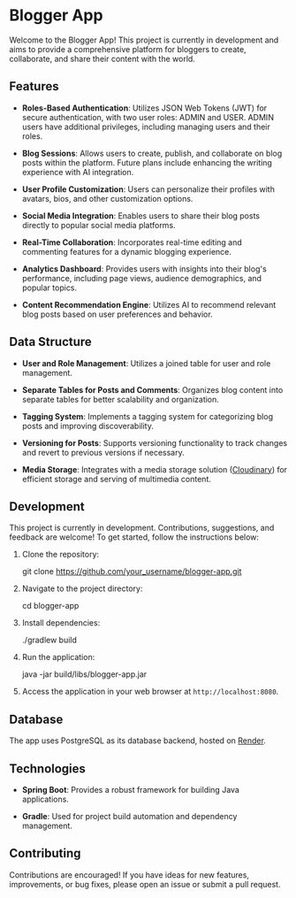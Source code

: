 # Blogger App

Welcome to the Blogger App! This project is currently in development and aims to provide a comprehensive platform for bloggers to create, collaborate, and share their content with the world.

## Features

- **Roles-Based Authentication**: Utilizes JSON Web Tokens (JWT) for secure authentication, with two user roles: ADMIN and USER. ADMIN users have additional privileges, including managing users and their roles.

- **Blog Sessions**: Allows users to create, publish, and collaborate on blog posts within the platform. Future plans include enhancing the writing experience with AI integration.

- **User Profile Customization**: Users can personalize their profiles with avatars, bios, and other customization options.

- **Social Media Integration**: Enables users to share their blog posts directly to popular social media platforms.

- **Real-Time Collaboration**: Incorporates real-time editing and commenting features for a dynamic blogging experience.

- **Analytics Dashboard**: Provides users with insights into their blog's performance, including page views, audience demographics, and popular topics.

- **Content Recommendation Engine**: Utilizes AI to recommend relevant blog posts based on user preferences and behavior.

## Data Structure

- **User and Role Management**: Utilizes a joined table for user and role management.

- **Separate Tables for Posts and Comments**: Organizes blog content into separate tables for better scalability and organization.

- **Tagging System**: Implements a tagging system for categorizing blog posts and improving discoverability.

- **Versioning for Posts**: Supports versioning functionality to track changes and revert to previous versions if necessary.

- **Media Storage**: Integrates with a media storage solution ([Cloudinary](https://cloudinary.com/)) for efficient storage and serving of multimedia content.

## Development

This project is currently in development. Contributions, suggestions, and feedback are welcome! To get started, follow the instructions below:

1. Clone the repository:


    git clone https://github.com/your_username/blogger-app.git


2. Navigate to the project directory:


    cd blogger-app


3. Install dependencies:


    ./gradlew build


4. Run the application:


    java -jar build/libs/blogger-app.jar

5. Access the application in your web browser at `http://localhost:8080`.

## Database

The app uses PostgreSQL as its database backend, hosted on [Render](https://render.com/).

## Technologies

- **Spring Boot**: Provides a robust framework for building Java applications.

- **Gradle**: Used for project build automation and dependency management.

## Contributing

Contributions are encouraged! If you have ideas for new features, improvements, or bug fixes, please open an issue or submit a pull request.

[//]: # (## License)

[//]: # ()
[//]: # (This project is licensed under the [MIT License]&#40;LICENSE&#41;.)
